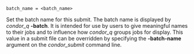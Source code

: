     batch_name = <batch_name>

Set the batch name for this submit. The batch name is displayed by
*condor_q* **-batch**. It is intended for use by users to give
meaningful names to their jobs and to influence how *condor_q* groups
jobs for display. This value in a submit file can be overridden by
specifying the **-batch-name** argument on the *condor_submit* command
line.
